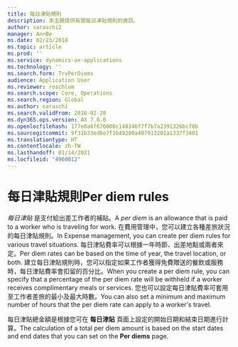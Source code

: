 ```yaml
---
title: 每日津貼規則
description: 本主題提供有關每日津貼規則的資訊。
author: saraschi2
manager: AnnBe
ms.date: 02/23/2018
ms.topic: article
ms.prod: ''
ms.service: dynamics-ax-applications
ms.technology: ''
ms.search.form: TrvPerDiems
audience: Application User
ms.reviewer: roschlom
ms.search.scope: Core, Operations
ms.search.region: Global
ms.author: saraschi
ms.search.validFrom: 2016-02-28
ms.dyn365.ops.version: AX 7.0.0
ms.openlocfilehash: 177e0a6f676000c148346f7f7b7a2391326bc78b
ms.sourcegitcommit: 9f31b33ed6e7f1b49200a407913201a1337f3401
ms.translationtype: HT
ms.contentlocale: zh-TW
ms.lasthandoff: 01/14/2021
ms.locfileid: "4960012"
---
```

# <a name="per-diem-rules"></a><span data-ttu-id="9edb1-103">每日津貼規則</span><span class="sxs-lookup"><span data-stu-id="9edb1-103">Per diem rules</span></span>

<span data-ttu-id="9edb1-104">*每日津貼* 是支付給出差工作者的補貼。</span><span class="sxs-lookup"><span data-stu-id="9edb1-104">A *per diem* is an allowance that is paid to a worker who is traveling for work.</span></span> <span data-ttu-id="9edb1-105">在費用管理中，您可以建立各種差旅狀況的每日津貼規則。</span><span class="sxs-lookup"><span data-stu-id="9edb1-105">In Expense management, you can create per diem rules for various travel situations.</span></span> <span data-ttu-id="9edb1-106">每日津貼費率可以根據一年時節、出差地點或兩者來定。</span><span class="sxs-lookup"><span data-stu-id="9edb1-106">Per diem rates can be based on the time of year, the travel location, or both.</span></span> <span data-ttu-id="9edb1-107">建立每日津貼規則時，您可以指定如果工作者獲得免費贈送的餐飲或服務時，每日津貼費率會扣留的百分比。</span><span class="sxs-lookup"><span data-stu-id="9edb1-107">When you create a per diem rule, you can specify that a percentage of the per diem rate will be withheld if a worker receives complimentary meals or services.</span></span> <span data-ttu-id="9edb1-108">您也可以設定每日津貼費率可套用至工作者差旅的最小及最大時數。</span><span class="sxs-lookup"><span data-stu-id="9edb1-108">You can also set a minimum and maximum number of hours that the per diem rate can apply to a worker's travel.</span></span>

<span data-ttu-id="9edb1-109">每日津貼總金額是根據您可在 **每日津貼** 頁面上設定的開始日期和結束日期進行計算。</span><span class="sxs-lookup"><span data-stu-id="9edb1-109">The calculation of a total per diem amount is based on the start dates and end dates that you can set on the **Per diems** page.</span></span>
